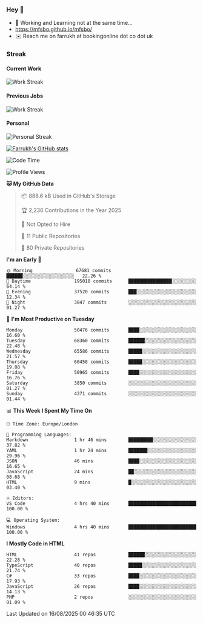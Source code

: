 ### Hey 👋

- 🏃 Working and Learning not at the same time...
- https://mfsbo.github.io/mfsbo/
- ✉️ Reach me on farrukh at bookingonline dot co dot uk

### Streak
#### Current Work
![Work Streak](https://streak-stats.demolab.com/?user=mfsbo)
#### Previous Jobs
![Work Streak](https://streak-stats.demolab.com/?user=farrukhcw)
#### Personal
![Personal Streak](https://streak-stats.demolab.com/?user=farrukhsubhani)

[![Farrukh's GitHub stats](https://github-readme-stats.vercel.app/api?username=mfsbo&hide=stars&count_private=true)](https://github.com/mfsbo/)

<!--START_SECTION:waka-->
![Code Time](http://img.shields.io/badge/Code%20Time-996%20hrs%2048%20mins-blue)

![Profile Views](http://img.shields.io/badge/Profile%20Views-0-blue)

**🐱 My GitHub Data** 

> 📦 888.6 kB Used in GitHub's Storage 
 > 
> 🏆 2,236 Contributions in the Year 2025
 > 
> 🚫 Not Opted to Hire
 > 
> 📜 11 Public Repositories 
 > 
> 🔑 80 Private Repositories 
 > 
**I'm an Early 🐤** 

```text
🌞 Morning                67681 commits       ██████░░░░░░░░░░░░░░░░░░░   22.26 % 
🌆 Daytime                195018 commits      ████████████████░░░░░░░░░   64.14 % 
🌃 Evening                37520 commits       ███░░░░░░░░░░░░░░░░░░░░░░   12.34 % 
🌙 Night                  3847 commits        ░░░░░░░░░░░░░░░░░░░░░░░░░   01.27 % 
```
📅 **I'm Most Productive on Tuesday** 

```text
Monday                   50476 commits       ████░░░░░░░░░░░░░░░░░░░░░   16.60 % 
Tuesday                  68360 commits       ██████░░░░░░░░░░░░░░░░░░░   22.48 % 
Wednesday                65586 commits       █████░░░░░░░░░░░░░░░░░░░░   21.57 % 
Thursday                 60458 commits       █████░░░░░░░░░░░░░░░░░░░░   19.88 % 
Friday                   50965 commits       ████░░░░░░░░░░░░░░░░░░░░░   16.76 % 
Saturday                 3850 commits        ░░░░░░░░░░░░░░░░░░░░░░░░░   01.27 % 
Sunday                   4371 commits        ░░░░░░░░░░░░░░░░░░░░░░░░░   01.44 % 
```


📊 **This Week I Spent My Time On** 

```text
🕑︎ Time Zone: Europe/London

💬 Programming Languages: 
Markdown                 1 hr 46 mins        █████████░░░░░░░░░░░░░░░░   37.82 % 
YAML                     1 hr 24 mins        ███████░░░░░░░░░░░░░░░░░░   29.96 % 
JSON                     46 mins             ████░░░░░░░░░░░░░░░░░░░░░   16.65 % 
JavaScript               24 mins             ██░░░░░░░░░░░░░░░░░░░░░░░   08.68 % 
HTML                     9 mins              █░░░░░░░░░░░░░░░░░░░░░░░░   03.40 % 

🔥 Editors: 
VS Code                  4 hrs 40 mins       █████████████████████████   100.00 % 

💻 Operating System: 
Windows                  4 hrs 40 mins       █████████████████████████   100.00 % 
```

**I Mostly Code in HTML** 

```text
HTML                     41 repos            ██████░░░░░░░░░░░░░░░░░░░   22.28 % 
TypeScript               40 repos            █████░░░░░░░░░░░░░░░░░░░░   21.74 % 
C#                       33 repos            ████░░░░░░░░░░░░░░░░░░░░░   17.93 % 
JavaScript               26 repos            ████░░░░░░░░░░░░░░░░░░░░░   14.13 % 
PHP                      2 repos             ░░░░░░░░░░░░░░░░░░░░░░░░░   01.09 % 
```




 Last Updated on 16/08/2025 00:46:35 UTC
<!--END_SECTION:waka-->
<!--
**mfsbo/mfsbo** is a ✨ _special_ ✨ repository because its `README.md` (this file) appears on your GitHub profile.

Here are some ideas to get you started:

- 🔭 I’m currently working on ...
- 🌱 I’m currently learning ...
- 👯 I’m looking to collaborate on ...
- 🤔 I’m looking for help with ...
- 💬 Ask me about ...
- 📫 How to reach me: ...
- 😄 Pronouns: ...
- ⚡ Fun fact: ...
-->

